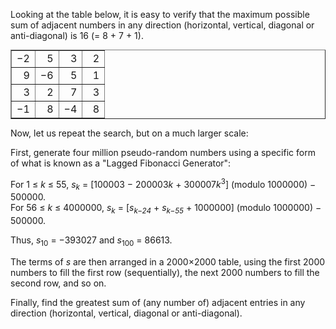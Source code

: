 <p>Looking at the table below, it is easy to verify that the maximum possible sum of adjacent numbers in any direction (horizontal, vertical, diagonal or anti-diagonal) <span style="white-space:nowrap;">is 16 (= 8 + 7 + 1).</span></p>

<div class="center">
<table border="1" cellpadding="6" cellspacing="0" style="margin:auto;"><tbody align="right"><tr><td>−2</td><td>5</td><td>3</td><td>2</td></tr><tr><td>9</td><td>−6</td><td>5</td><td>1</td></tr><tr><td>3</td><td>2</td><td>7</td><td>3</td></tr><tr><td>−1</td><td>8</td><td>−4</td><td>  8</td></tr></tbody></table></div>

<p>Now, let us repeat the search, but on a much larger scale:</p>

<p>First, generate four million pseudo-random numbers using a specific form of what is known as a "Lagged Fibonacci Generator":</p>

<p>For 1 ≤ <i>k</i> ≤ 55, <i>s</i><sub><i>k</i></sub> = [100003 − 200003<i>k</i> + 300007<i>k</i><sup>3</sup>] (modulo 1000000) − 500000.<br />
For 56 ≤ <i>k</i> ≤ 4000000, <i>s</i><sub><i>k</i></sub> = [<i>s</i><sub><i>k−24</i></sub> + <i>s</i><sub><i>k−55</i></sub> + 1000000] (modulo 1000000) − 500000.</p>

<p>Thus, <i>s</i><sub>10</sub> = −393027 and <i>s</i><sub>100</sub> = 86613.</p>

<p>The terms of <i>s</i> are then arranged in a 2000×2000 table, using the first 2000 numbers to fill the first row (sequentially), the next 2000 numbers to fill the second row, and so on.</p>

<p>Finally, find the greatest sum of (any number of) adjacent entries in any direction (horizontal, vertical, diagonal or anti-diagonal).</p>

